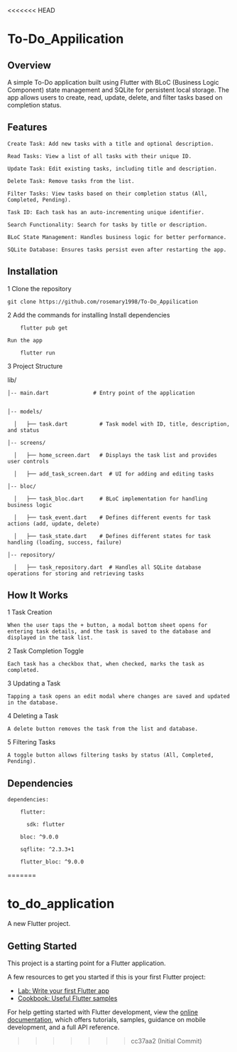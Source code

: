 <<<<<<< HEAD
# To-Do_Appilication

Overview
--------

A simple To-Do application built using Flutter with BLoC (Business Logic Component) state management and SQLite for persistent local storage. The app allows users to create, read, update, delete, and filter tasks based on completion status.

Features
--------

	Create Task: Add new tasks with a title and optional description.

	Read Tasks: View a list of all tasks with their unique ID.

	Update Task: Edit existing tasks, including title and description.

	Delete Task: Remove tasks from the list.

	Filter Tasks: View tasks based on their completion status (All, Completed, Pending).

	Task ID: Each task has an auto-incrementing unique identifier.

	Search Functionality: Search for tasks by title or description.

	BLoC State Management: Handles business logic for better performance.

	SQLite Database: Ensures tasks persist even after restarting the app.

Installation
------------

 1 Clone the repository

	git clone https://github.com/rosemary1998/To-Do_Appilication

2 Add the commands for installing
	Install dependencies

  		flutter pub get

	Run the app

		flutter run

3 Project Structure

lib/

    │-- main.dart              # Entry point of the application

   
    │-- models/
  
      │   ├── task.dart          # Task model with ID, title, description, and status 

    │-- screens/

      │   ├── home_screen.dart   # Displays the task list and provides user controls

      │   ├── add_task_screen.dart  # UI for adding and editing tasks

    │-- bloc/

      │   ├── task_bloc.dart     # BLoC implementation for handling business logic

      │   ├── task_event.dart    # Defines different events for task actions (add, update, delete)

      │   ├── task_state.dart    # Defines different states for task handling (loading, success, failure)

    │-- repository/

      │   ├── task_repository.dart  # Handles all SQLite database operations for storing and retrieving tasks



How It Works
------------

1 Task Creation

	When the user taps the + button, a modal bottom sheet opens for entering task details, and the task is saved to the database and displayed in the task list.

2 Task Completion Toggle

	Each task has a checkbox that, when checked, marks the task as completed.

3 Updating a Task

	Tapping a task opens an edit modal where changes are saved and updated in the database.

4 Deleting a Task

	A delete button removes the task from the list and database.

5 Filtering Tasks

	A toggle button allows filtering tasks by status (All, Completed, Pending).


Dependencies
------------

    dependencies:

        flutter:
  
          sdk: flutter
    
        bloc: ^9.0.0
  
        sqflite: ^2.3.3+1
  
        flutter_bloc: ^9.0.0

=======
# to_do_application

A new Flutter project.

## Getting Started

This project is a starting point for a Flutter application.

A few resources to get you started if this is your first Flutter project:

- [Lab: Write your first Flutter app](https://docs.flutter.dev/get-started/codelab)
- [Cookbook: Useful Flutter samples](https://docs.flutter.dev/cookbook)

For help getting started with Flutter development, view the
[online documentation](https://docs.flutter.dev/), which offers tutorials,
samples, guidance on mobile development, and a full API reference.
>>>>>>> cc37aa2 (Initial Commit)
